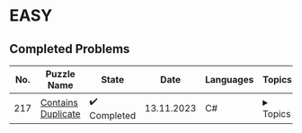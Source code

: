# EASY

## Completed Problems

| No.   | Puzzle Name                                                                          | State                        | Date       | Languages | Topics |
| ----- | ------------------------------------------------------------------------------------ | ---------------------------- | ---------- | --------- | ------ |
| 217   | [Contains Duplicate](https://leetcode.com/problems/contains-duplicate/description/)  | :heavy_check_mark: Completed | 13.11.2023 | C#        | <details><summary>Topics</summary>`Array` `Hash Table` `Sorting`</details> |

